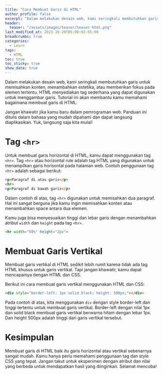 ```yaml
---
title: "Cara Membuat Garis di HTML"
author_profile: false
excerpt: "Dalam melakukan desain web, kami seringkali membutuhkan garis untuk memisahkan konten, menambahkan estetika, atau memberikan fokus pada elemen tertentu. HTML menyediakan tag sederhana yang dapat digunakan untuk menggambar garis. Tutorial ini akan membantu kamu memahami bagaimana membuat garis di HTML."
header:
  teaser: "/assets/images/teaser/teaser-html.png"
last_modified_at: 2023-10-20T05:00:02-05:00
breadcrumbs: true
categories:
  - Learn
tags:
  - HTML
toc: true
toc_sticky: true
show_date: true
---
```


Dalam melakukan desain web, kami seringkali membutuhkan garis untuk memisahkan konten, menambahkan estetika, atau memberikan fokus pada elemen tertentu. HTML menyediakan tag sederhana yang dapat digunakan untuk menggambar garis. Tutorial ini akan membantu kamu memahami bagaimana membuat garis di HTML.

Jangan khawatir jika kamu baru dalam pemrograman web. Panduan ini ditulis dalam bahasa yang mudah dipahami dan dapat langsung diaplikasikan. Yuk, langsung saja kita mulai!

# Tag `<hr>`

Untuk membuat garis horizontal di HTML, kamu dapat menggunakan tag `<hr>`. Tag `<hr>` atau horizontal rule adalah tag HTML yang digunakan untuk menampilkan garis horisontal pada halaman web. Contoh penggunaan tag `<hr>` adalah sebagai berikut:

```html
<p>Paragraf di atas garis</p>
<hr>
<p>Paragraf di bawah garis</p>
```

Dalam contoh di atas, tag `<hr>` digunakan untuk memisahkan dua paragraf. Hal ini sangat berguna jika kamu ingin memisahkan konten atau menambahkan space antara dua elemen.

Kamu juga bisa menyesuaikan tinggi dan lebar garis dengan menambahkan atribut `width` dan `height` pada tag `<hr>`.

```html
<hr width="50%" height="2px">
```

# Membuat Garis Vertikal
Membuat garis vertikal di HTML sedikit lebih rumit karena tidak ada tag HTML khusus untuk garis vertikal. Tapi jangan khawatir, kamu dapat mencapainya dengan HTML dan CSS.

Berikut ini cara membuat garis vertikal menggunakan HTML dan CSS:

```html
<div style="border-left: 1px solid black; height: 500px;"></div>
```

Pada contoh di atas, kita menggunakan `div` dengan style border-left dan tinggi tertentu untuk membuat garis vertikal. Border-left dengan nilai 1px dan solid black membuat garis vertikal berwarna hitam dengan lebar 1px. Dan height 500px adalah tinggi dari garis vertikal tersebut.

# Kesimpulan
Membuat garis di HTML baik itu garis horizontal atau vertikal sebenarnya sangat mudah. Kamu hanya perlu memahami penggunaan tag dan style CSS yang tepat. Jangan takut untuk eksperimen dengan atribut dan nilai yang berbeda untuk mendapatkan hasil yang diinginkan. Selamat mencoba!
